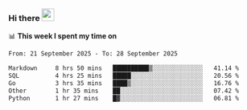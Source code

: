 ### Hi there <a href="https://www.gautamkrishnar.com/"><img src="https://media.giphy.com/media/hvRJCLFzcasrR4ia7z/giphy.gif" width="25px"></a>

📊 **This week I spent my time on**

<!--START_SECTION:waka-->

```txt
From: 21 September 2025 - To: 28 September 2025

Markdown     8 hrs 50 mins   ██████████▒░░░░░░░░░░░░░░   41.14 %
SQL          4 hrs 25 mins   █████░░░░░░░░░░░░░░░░░░░░   20.56 %
Go           3 hrs 35 mins   ████▒░░░░░░░░░░░░░░░░░░░░   16.76 %
Other        1 hr 35 mins    ██░░░░░░░░░░░░░░░░░░░░░░░   07.42 %
Python       1 hr 27 mins    █▓░░░░░░░░░░░░░░░░░░░░░░░   06.81 %
```

<!--END_SECTION:waka-->
